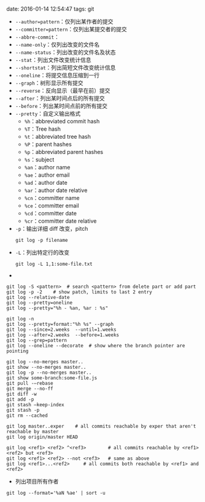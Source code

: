 date: 2016-01-14 12:54:47
tags: git


* `--author=pattern`：仅列出某作者的提交
* `--committer=pattern`：仅列出某提交者的提交
* `--abbre-commit`：
* `--name-only`：仅列出改变的文件名
* `--name-status`：列出改变的文件名及状态
* `--stat`：列出文件改变统计信息
* `--shortstat`：列出简短文件改变统计信息
* `--oneline`：将提交信息压缩到一行
* `--graph`：树形显示所有提交
* `--reverse`：反向显示（最早在前）提交
* `--after`：列出某时间点后的所有提交
* `--before`：列出某时间点前的所有提交
* `--pretty`：自定义输出格式
    - `%h`：abbreviated commit hash
    - `%T`：Tree hash
    - `%t`：abbreviated tree hash
    - `%P`：parent hashes
    - `%p`：abbreviated parent hashes
    - `%s`：subject
    - `%an`：author name
    - `%ae`：author email
    - `%ad`：author date
    - `%ar`：author date relative
    - `%cn`：committer name
    - `%ce`：committer email
    - `%cd`：committer date
    - `%cr`：committer date relative
* `-p`：输出详细 diff 改变，pitch
    ```
	git log -p filename
	```
* `-L`：列出特定行的改变
    ```
	git log -L 1,1:some-file.txt
	```
*


```
git log -S <pattern>  # search <pattern> from delete part or add part
git log -p -2    # show patch, limits to last 2 entry
git log --relative-date
git log --pretty=oneline
git log --pretty="%h - %an, %ar : %s"

git log -n
git log --pretty=format:"%h %s" --graph
git log --since=2.weeks  --until=1.weeks
git log --after=2.weeks  --before=1.weeks
git log --grep=pattern
git log --oneline --decorate  # show where the branch pointer are pointing

git log --no-merges master..
git show --no-merges master..
git log -p --no-merges master..
git show some-branch:some-file.js
git pull -—rebase
git merge --no-ff
git diff -w
git add -p
git stash —keep-index
git stash -p
git rm --cached

git log master..exper    # all commits reachable by exper that aren't reachable by master
git log origin/master HEAD

git log <ref1> <ref2> ^<ref3>        # all commits reachable by <ref1> <ref2> but <ref3>
git log <ref1> <ref2> --not <ref3>   # same as above
git log <ref1>...<ref2>     # all commits both reachable by <ref1> and <ref2>
```



* 列出项目所有作者

```
git log --format='%aN %ae' | sort -u
```
